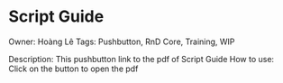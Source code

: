 # Script Guide

Owner: Hoàng Lê
Tags: Pushbutton, RnD Core, Training, WIP

Description: This pushbutton link to the pdf of Script Guide
How to use: Click on the button to open the pdf